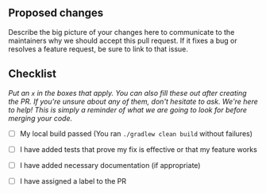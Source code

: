 ## Proposed changes

Describe the big picture of your changes here to communicate to the maintainers why we should accept this pull request. If it fixes a bug or resolves a feature request, be sure to link to that issue.

## Checklist

_Put an `x` in the boxes that apply. You can also fill these out after creating the PR. If you're unsure about any of them, don't hesitate to ask. We're here to help! This is simply a reminder of what we are going to look for before merging your code._

- [ ] My local build passed (You ran `./gradlew clean build` without failures)
- [ ] I have added tests that prove my fix is effective or that my feature works
- [ ] I have added necessary documentation (if appropriate)
- [ ] I have assigned a label to the PR 


